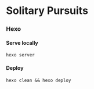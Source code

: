 # Solitary Pursuits


### Hexo 


#### Serve locally

```
hexo server
```

#### Deploy

```
hexo clean && hexo deploy
```



